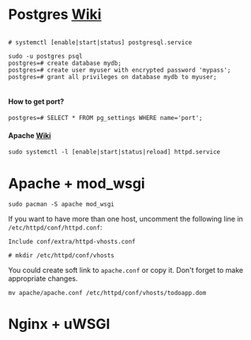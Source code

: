 # Postgres [Wiki](https://wiki.archlinux.org/index.php/PostgreSQL)

```

# systemctl [enable|start|status] postgresql.service

```

```
sudo -u postgres psql
postgres=# create database mydb;
postgres=# create user myuser with encrypted password 'mypass';
postgres=# grant all privileges on database mydb to myuser;
    
```

#### How to get port?

```
postgres=# SELECT * FROM pg_settings WHERE name='port';
```

#### Apache [Wiki](https://wiki.archlinux.org/index.php/Apache_HTTP_Server)

```
sudo systemctl -l [enable|start|status|reload] httpd.service
```

# Apache + mod_wsgi 

```
sudo pacman -S apache mod_wsgi
```

If you want to have more than one host, uncomment the following line in `/etc/httpd/conf/httpd.conf`:

```
Include conf/extra/httpd-vhosts.conf
```

```
# mkdir /etc/httpd/conf/vhosts
```

You could create soft link to `apache.conf` or copy it. Don't forget to make appropriate changes.

```
mv apache/apache.conf /etc/httpd/conf/vhosts/todoapp.dom
```

# Nginx + uWSGI

